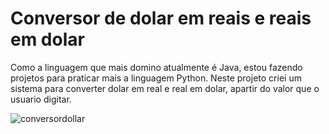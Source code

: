 # Conversor de dolar em reais e reais em dolar
Como a linguagem que mais domino atualmente é Java, estou fazendo projetos para praticar mais a linguagem Python.
Neste projeto criei um sistema para converter dolar em real e real em dolar, apartir do valor que o usuario digitar.

![conversordollar](https://user-images.githubusercontent.com/112965050/192881929-ca4d1016-60b2-44e3-b2d5-f8535fab9a7b.png)

